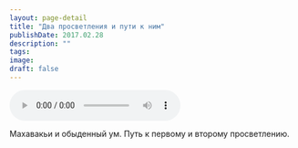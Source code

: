 ```yaml
---
layout: page-detail
title: "Два просветления и пути к ним"
publishDate: 2017.02.28
description: ""
tags:
image:
draft: false
---
```


<audio title="2017.02.28 - Два просветления и пути к ним.mp3" src="https://filer-api.advayta.org/v1.0/public/files/75473" controls=""></audio>

 Махавакьи и обыденный ум. Путь к первому и второму просветлению. 

  
